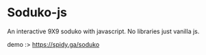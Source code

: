 # Soduko-js
An interactive 9X9 soduko with javascript.
No libraries just vanilla js.

demo :> https://spidy.ga/soduko
